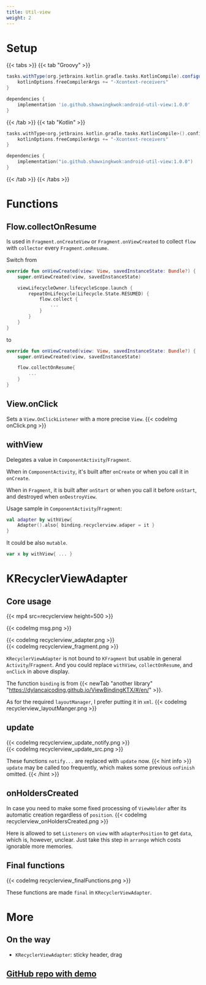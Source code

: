 ```yaml
---
title: Util-view
weight: 2
---
```


# Setup
{{< tabs >}}
{{< tab "Groovy" >}}

```groovy
tasks.withType(org.jetbrains.kotlin.gradle.tasks.KotlinCompile).configureEach{
    kotlinOptions.freeCompilerArgs += "-Xcontext-receivers"
}

dependencies {
    implementation 'io.github.shawxingkwok:android-util-view:1.0.0'
}
```
{{< /tab >}}
{{< tab "Kotlin" >}}

```kotlin
tasks.withType<org.jetbrains.kotlin.gradle.tasks.KotlinCompile>().configureEach {
    kotlinOptions.freeCompilerArgs += "-Xcontext-receivers"
}

dependencies {
    implementation("io.github.shawxingkwok:android-util-view:1.0.0")
}
```
{{< /tab >}}
{{< /tabs >}}

# Functions
## Flow.collectOnResume
Is used in `Fragment.onCreateView` or `Fragment.onViewCreated` to 
collect `flow` with `collector` every `Fragment.onResume`.

Switch from
```kotlin
override fun onViewCreated(view: View, savedInstanceState: Bundle?) {
    super.onViewCreated(view, savedInstanceState)

    viewLifecycleOwner.lifecycleScope.launch {
        repeatOnLifecycle(Lifecycle.State.RESUMED) {
            flow.collect {
                ...
            }
        }
    }
}
```
to
```kotlin
override fun onViewCreated(view: View, savedInstanceState: Bundle?) {
    super.onViewCreated(view, savedInstanceState)

    flow.collectOnResume{
        ...
    }
}
```

## View.onClick
Sets a `View.OnClickListener` with a more precise `View`.
{{< codeImg onClick.png >}}

## withView
Delegates a value in `ComponentActivity`/`Fragment`.   

When in `ComponentActivity`, it's built after `onCreate` or when you call it in `onCreate`.  

When in `Fragment`, it is built after `onStart` or when you call it before `onStart`,  
and destroyed when `onDestroyView`.

Usage sample in `ComponentActivity`/`Fragment`:
```kotlin
val adapter by withView{ 
    Adapter().also{ binding.recyclerview.adaper = it } 
}
```
It could be also `mutable`. 
```kotlin
var x by withView{ ... }
```

# KRecyclerViewAdapter
## Core usage
{{< mp4 src=recyclerview height=500 >}}

{{< codeImg msg.png >}}

{{< codeImg recyclerview_adapter.png >}}
<br>
{{< codeImg recyclerview_fragment.png >}}

`KRecyclerViewAdapter` is not bound to `KFragment` but usable in general `Activity`/`Fragment`.
And you could replace `withView`, `collectOnResume`, and `onClick` in above display.

The function `binding` is from {{< newTab "another library" "https://dylancaicoding.github.io/ViewBindingKTX/#/en/" >}}. 

As for the required `layoutManager`, I prefer putting it in `xml`.
{{< codeImg recyclerview_layoutManger.png >}}

## update
{{< codeImg recyclerview_update_notify.png >}}
<br>
{{< codeImg recyclerview_update_src.png >}}

These functions `notify...`  are replaced with `update` now.
{{< hint info >}}
`update` may be called too frequently, which makes some previous `onFinish` omitted.
{{< /hint >}}

## onHoldersCreated
In case you need to make some fixed processing of  `ViewHolder` after its automatic creation regardless of `position`.
{{< codeImg recyclerview_onHoldersCreated.png >}}

Here is allowed to set `Listeners` on `view` with `adapterPosition` to get `data`, which is, however, unclear. Just
take this step in `arrange` which costs ignorable more memories.

## Final functions 
{{< codeImg recyclerview_finalFunctions.png >}}

These functions are made `final` in `KRecyclerViewAdapter`.

# More 
## On the way
- `KRecyclerViewAdapter`: sticky header, drag

## <a href="https://github.com/ShawxingKwok/AndroidUtil-View" target="_blank"> GitHub repo with demo</a>